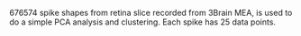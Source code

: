 676574 spike shapes from retina slice recorded from 3Brain MEA, is used to do a simple PCA analysis and clustering. 
Each spike has 25 data points.
